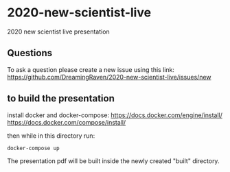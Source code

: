 # 2020-new-scientist-live
2020 new scientist live presentation

## Questions
To ask a question please create a new issue using this link:
https://github.com/DreamingRaven/2020-new-scientist-live/issues/new

## to build the presentation
install docker and docker-compose:
https://docs.docker.com/engine/install/
https://docs.docker.com/compose/install/

then while in this directory run:
```
docker-compose up
```

The presentation pdf will be built inside the newly created "built" directory.
